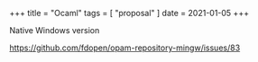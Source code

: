 +++
title = "Ocaml"
tags = [ "proposal" ]
date = 2021-01-05
+++

Native Windows version

<https://github.com/fdopen/opam-repository-mingw/issues/83>
